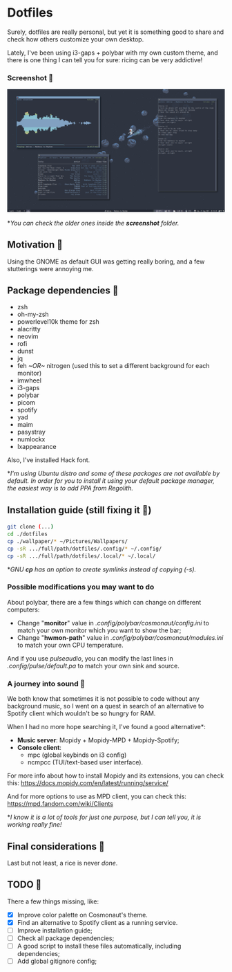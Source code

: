 # Dotfiles

Surely, dotfiles are really personal, but yet it is something good to share and
check how others customize your own desktop.

Lately, I've been using i3-gaps + polybar with my own custom theme, and there is
one thing I can tell you for sure: ricing can be very addictive!

### Screenshot :star_struck:

![](screenshot/screenshot3.png?raw=true)

**You can check the older ones inside the **screenshot** folder.*

## Motivation :monocle_face:

Using the GNOME as default GUI was getting really boring, and a few stutterings
were annoying me.

## Package dependencies :link:

* zsh
* oh-my-zsh
* powerlevel10k theme for zsh
* alacritty
* neovim
* rofi
* dunst
* jq
* feh *~OR~* nitrogen (used this to set a different background for each monitor)
* imwheel
* i3-gaps
* polybar
* picom
* spotify
* yad
* maim
* pasystray
* numlockx
* lxappearance

Also, I've installed Hack font.

**I'm using Ubuntu distro and some of these packages are not available by
default. In order for you to install it using your default package manager, the
easiest way is to add PPA from Regolith.*
## Installation guide (still fixing it :construction_worker:)

```bash
git clone (...)
cd ./dotfiles
cp ./wallpaper/* ~/Pictures/Wallpapers/
cp -sR .../full/path/dotfiles/.config/* ~/.config/
cp -sR .../full/path/dotfiles/.local/* ~/.local/
```

**GNU **cp** has an option to create symlinks instead of copying (-s).*


### Possible modifications you may want to do

About polybar, there are a few things which can change on different computers:
* Change "**monitor**" value in *.config/polybar/cosmonaut/config.ini* to
match your own monitor which you want to show the bar;
* Change "**hwmon-path**" value in *.config/polybar/cosmonaut/modules.ini* to
  match your own CPU temperature.

And if you use *pulseaudio*, you can modify the last lines in
*.config/pulse/default.pa* to match your own sink and source.

### A journey into sound :musical_note:

We both know that sometimes it is not possible to code without any background
music, so I went on a quest in search of an alternative to Spotify client which
wouldn't be so hungry for RAM.

When I had no more hope searching it, I've found a good alternative*:
* **Music server**: Mopidy + Mopidy-MPD + Mopidy-Spotify;
* **Console client**:
    * mpc (global keybinds on i3 config)
    * ncmpcc (TUI/text-based user interface).

For more info about how to install Mopidy and its extensions, you can check
this: https://docs.mopidy.com/en/latest/running/service/

And for more options to use as MPD client, you can check this:
https://mpd.fandom.com/wiki/Clients

**I know it is a lot of tools for just one purpose, but I can tell you, it is
working really fine!*

## Final considerations :lotus_position:

Last but not least, a rice is never *done*.

## TODO :memo:

There a few things missing, like:

- [x] Improve color palette on Cosmonaut's theme.
- [x] Find an alternative to Spotify client as a running service.
- [ ] Improve installation guide;
- [ ] Check all package dependencies;
- [ ] A good script to install these files automatically, including
  dependencies;
- [ ] Add global gitignore config;
